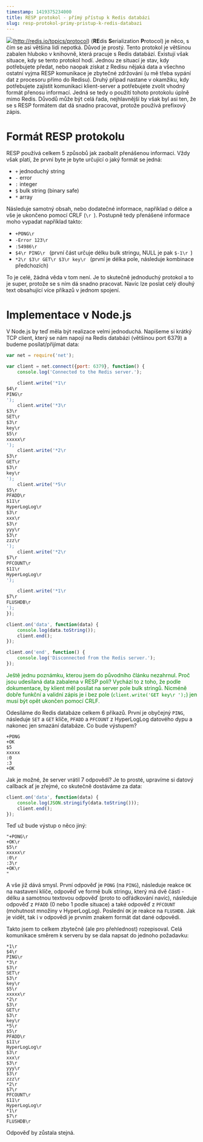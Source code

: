 ```yaml
---
timestamp: 1419375234000
title: RESP protokol - přímý přístup k Redis databázi
slug: resp-protokol-primy-pristup-k-redis-databazi
---
```

![](*RESP*)(http://redis.io/topics/protocol) (**RE**dis **S**erialization **P**rotocol) je něco, s čím se asi většina lidí nepotká. Důvod je prostý. Tento protokol je většinou zabalen hluboko v knihovně, která pracuje s Redis databází. Existují však situace, kdy se tento protokol hodí. Jednou ze situací je stav, kdy potřebujete předat, nebo naopak získat z Redisu nějaká data a všechno ostatní vyjma RESP komunikace je zbytečné zdržování (u mě třeba sypání dat z procesoru přímo do Redisu). Druhý případ nastane v okamžiku, kdy potřebujete zajistit komunikaci klient-server a potřebujete zvolit vhodný formát přenosu informací. Jedná se tedy o použití tohoto protokolu úplně mimo Redis. Důvodů může být celá řada, nejhlavnější by však byl asi ten, že se s RESP formátem dat dá snadno pracovat, protože používá prefixový zápis.

# Formát RESP protokolu

RESP používá celkem 5 způsobů jak zaobalit přenášenou informaci. Vždy však platí, že první byte je byte určující o jaký formát se jedná:

- `+` jednoduchý string
- `-` error
- `:` integer
- `$` bulk string (binary safe)
- `*` array

Následuje samotný obsah, nebo dodatečné informace, například o délce a vše je ukončeno pomocí CRLF (`\r
`). Postupně tedy přenášené informace moho vypadat například takto:

- `+PONG\r
`
- `-Error 123\r
`
- `:54986\r
`
- `$4\r
PING\r
` (první část určuje délku bulk stringu, NULL je pak `$-1\r
`)
- `*2\r
$3\r
GET\r
$3\r
key\r
` (první je délka pole, následuje kombinace předchozích)

To je celé, žádná věda v tom není. Je to skutečně jednoduchý protokol a to je super, protože se s ním dá snadno pracovat. Navíc lze poslat celý dlouhý text obsahující více příkazů v jednom spojení.

# Implementace v Node.js

V Node.js by teď měla být realizace velmi jednoduchá. Napíšeme si krátký TCP client, který se nám napojí na Redis databázi (většinou port 6379) a budeme posílat/přijímat data:

```javascript
var net = require('net');

var client = net.connect({port: 6379}, function() {
	console.log('Connected to the Redis server.');

	client.write('*1\r
$4\r
PING\r
');
	client.write('*3\r
$3\r
SET\r
$3\r
key\r
$5\r
xxxxx\r
');
	client.write('*2\r
$3\r
GET\r
$3\r
key\r
');
	client.write('*5\r
$5\r
PFADD\r
$11\r
HyperLogLog\r
$3\r
xxx\r
$3\r
yyy\r
$3\r
zzz\r
');
	client.write('*2\r
$7\r
PFCOUNT\r
$11\r
HyperLogLog\r
');

	client.write('*1\r
$7\r
FLUSHDB\r
');
});

client.on('data', function(data) {
	console.log(data.toString());
	client.end();
});

client.on('end', function() {
	console.log('Disconnected from the Redis server.');
});
```

<span style="color:green">Ještě jednu poznámku, kterou jsem do původního článku nezahrnul. Proč jsou udesílaná data zabalena v RESP poli? Vychází to z toho, že podle dokumentace, by klient měl posílat na server pole bulk stringů. Nicméně dobře funkční a validní zápis je i bez pole (`client.write('GET key\r
');`) jen musí být opět ukončen pomocí CRLF.</span>

Odesíláme do Redis databáze celkem 6 příkazů. První je obyčejný `PING`, následuje `SET` a `GET` klíče, `PFADD` a `PFCOUNT` z HyperLogLog datového dypu a nakonec jen smazání databáze. Co bude výstupem?

```
+PONG
+OK
$5
xxxxx
:0
:3
+OK
```

Jak je možné, že server vrátil 7 odpovědí? Je to prosté, upravíme si datový callback ať je zřejmé, co skutečně dostáváme za data:

```javascript
client.on('data', function(data) {
	console.log(JSON.stringify(data.toString()));
	client.end();
});
```

Teď už bude výstup o něco jiný:

```
"+PONG\r
+OK\r
$5\r
xxxxx\r
:0\r
:3\r
+OK\r
"
```

A vše již dává smysl. První odpověď je `PONG` (na `PING`), následuje reakce `OK` na nastavení klíče, odpověď ve formě bulk stringu, který má dvě části - délku a samotnou textovou odpověď (proto to odřádkování navíc), následuje odpověď z `PFADD` (0 nebo 1 podle situace) a také odpověď z `PFCOUNT` (mohutnost množiny v HyperLogLog). Poslední `OK` je reakce na `FLUSHDB`. Jak je vidět, tak i v odpovědi je prvním znakem formát dat dané odpovědi.

Takto jsem to celkem zbytečně (ale pro přehlednost) rozepisoval. Celá komunikace směrem k serveru by se dala napsat do jednoho požadavku:

```
*1\r
$4\r
PING\r
*3\r
$3\r
SET\r
$3\r
key\r
$5\r
xxxxx\r
*2\r
$3\r
GET\r
$3\r
key\r
*5\r
$5\r
PFADD\r
$11\r
HyperLogLog\r
$3\r
xxx\r
$3\r
yyy\r
$3\r
zzz\r
*2\r
$7\r
PFCOUNT\r
$11\r
HyperLogLog\r
*1\r
$7\r
FLUSHDB\r

```

Odpověď by zůstala stejná.